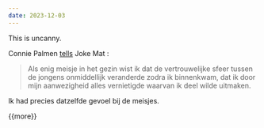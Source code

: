 ```yaml
---
date: 2023-12-03
---
```


This is uncanny.

Connie Palmen [tells](https://readwise.io/reader/shared/01hbqey7c1rsz7w1c10t6dpjk7) Joke Mat :

> Als enig meisje in het gezin wist ik dat de vertrouwelijke sfeer tussen de jongens onmiddellijk veranderde zodra ik binnenkwam, dat ik door mijn aanwezigheid alles vernietigde waarvan ik deel wilde uitmaken.

Ik had precies datzelfde gevoel bij de meisjes.

{{more}}